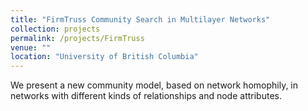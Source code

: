 ```yaml
---
title: "FirmTruss Community Search in Multilayer Networks"
collection: projects
permalink: /projects/FirmTruss
venue: ""
location: "University of British Columbia"
---
```




We present a new community model, based on network homophily, in networks with different kinds of relationships and node attributes.

